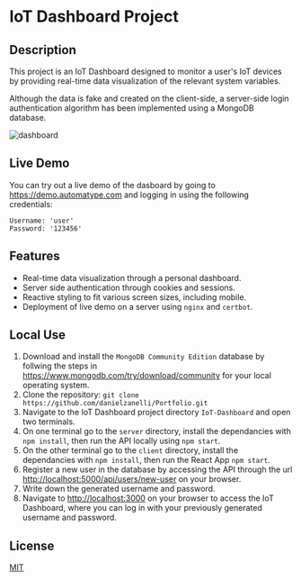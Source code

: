 # IoT Dashboard Project

## Description

This project is an IoT Dashboard designed to monitor a user's IoT devices by providing real-time data visualization of the relevant system variables.

Although the data is fake and created on the client-side, a server-side login authentication algorithm has been implemented using a MongoDB database.


![dashboard](https://github.com/danielzanelli/Portfolio/assets/83187517/3c581b63-bbfb-4647-8d70-a4ac742b96f4)


## Live Demo

You can try out a live demo of the dasboard by going to <https://demo.automatype.com> and logging in using the following credentials:

    Username: 'user'
    Password: '123456'

## Features

- Real-time data visualization through a personal dashboard.
- Server side authentication through cookies and sessions.
- Reactive styling to fit various screen sizes, including mobile.
- Deployment of live demo on a server using `nginx` and `certbot`.

## Local Use

1. Download and install the `MongoDB Community Edition` database by follwing the steps in <https://www.mongodb.com/try/download/community> for your local operating system.
2. Clone the repository: `git clone https://github.com/danielzanelli/Portfolio.git`
3. Navigate to the IoT Dashboard project directory `IoT-Dashboard` and open two terminals.
4. On one terminal go to the `server` directory, install the dependancies with `npm install`, then run the API locally using `npm start`.
5. On the other terminal go to the `client` directory, install the dependancies with `npm install`, then run the React App `npm start`.
6. Register a new user in the database by accessing the API through the url <http://localhost:5000/api/users/new-user> on your browser.
7. Write down the generated username and password.
8. Navigate to <http://localhost:3000> on your browser to access the IoT Dashboard, where you can log in with your previously generated username and password.

## License

[MIT](https://choosealicense.com/licenses/mit/)

